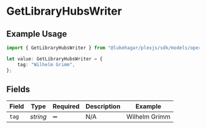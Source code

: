 # GetLibraryHubsWriter

## Example Usage

```typescript
import { GetLibraryHubsWriter } from "@lukehagar/plexjs/sdk/models/operations";

let value: GetLibraryHubsWriter = {
    tag: "Wilhelm Grimm",
};
```

## Fields

| Field              | Type               | Required           | Description        | Example            |
| ------------------ | ------------------ | ------------------ | ------------------ | ------------------ |
| `tag`              | *string*           | :heavy_minus_sign: | N/A                | Wilhelm Grimm      |